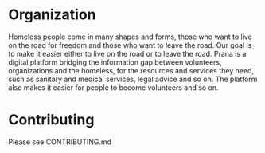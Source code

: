 ﻿# Organization

Homeless people come in many shapes and forms, those who want to live on the road for freedom and those who want to leave the road. Our goal is to make it easier either to live on the road or to leave the road. Prana is a digital platform bridging the information gap between volunteers, organizations and the homeless, for the resources and services they need, such as sanitary and medical services, legal advice and so on. The platform also makes it easier for people to become volunteers and so on.

# Contributing

Please see CONTRIBUTING.md
